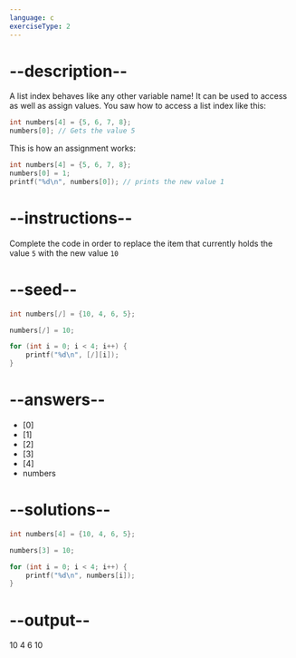 ```yaml
---
language: c
exerciseType: 2
---
```


# --description--

A list index behaves like any other variable name! It can be used to access as well as assign values.
You saw how to access a list index like this:
```c
int numbers[4] = {5, 6, 7, 8};
numbers[0]; // Gets the value 5
```
This is how an assignment works:
```c
int numbers[4] = {5, 6, 7, 8};
numbers[0] = 1;
printf("%d\n", numbers[0]); // prints the new value 1
```

# --instructions--

Complete the code in order to replace the item that currently holds the value `5` with the new value `10`

# --seed--

```c
int numbers[/] = {10, 4, 6, 5};

numbers[/] = 10;

for (int i = 0; i < 4; i++) {
    printf("%d\n", [/][i]);
}
```

# --answers--

- [0]
- [1]
- [2]
- [3]
- [4]
- numbers

# --solutions--

```c
int numbers[4] = {10, 4, 6, 5};

numbers[3] = 10;

for (int i = 0; i < 4; i++) {
    printf("%d\n", numbers[i]);
}
```

# --output--

10
4
6
10
